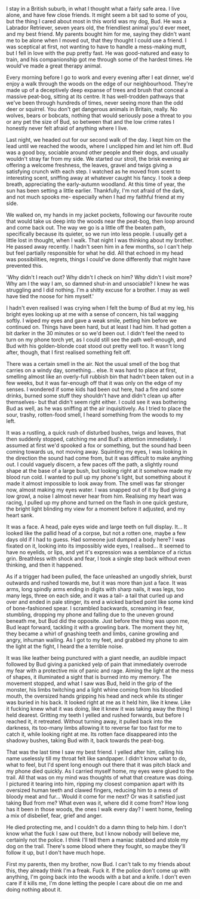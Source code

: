I stay in a British suburb, in what I thought what a fairly safe area. I live alone, and have few close friends. It might seem a bit sad to some of you, but the thing I cared about most in this world was my dog, Bud. He was a Labrador Retriever, seven years old, the friendliest animal you'd ever meet, and my best friend. My parents bought him for me, saying they didn't want me to be alone when I moved out, that they thought I could use a friend. I was sceptical at first, not wanting to have to handle a mess-making mutt, but I fell in love with the pup pretty fast. He was good-natured and easy to train, and his companionship got me through some of the hardest times. He would've made a great therapy animal.


Every morning before I go to work and every evening after I eat dinner, we'd enjoy a walk through the woods on the edge of our neighbourhood. They're made up of a deceptively deep expanse of trees and brush that conceal a massive peat-bog, sitting at its centre. It has well-trodden pathways that we've been through hundreds of times, never seeing more than the odd deer or squirrel. You don't get dangerous animals in Britain, really. No wolves, bears or bobcats, nothing that would seriously pose a threat to you or any pet the size of Bud, so between that and the low crime rates I honestly never felt afraid of anything where I live. 


Last night, we headed out for our second walk of the day. I kept him on the lead until we reached the woods, where I unclipped him and let him off. Bud was a good boy, sociable around other people and their dogs, and usually wouldn't stray far from my side. We started our stroll, the brisk evening air offering a welcome freshness, the leaves, gravel and twigs giving a satisfying crunch with each step. I watched as he moved from scent to interesting scent, sniffing away at whatever caught his fancy. I took a deep breath, appreciating the early-autumn woodland. At this time of year, the sun has been setting a little earlier. Thankfully, I'm not afraid of the dark, and not much spooks me- especially when I had my faithful friend at my side.


We walked on, my hands in my jacket pockets, following our favourite route that would take us deep into the woods near the peat-bog, then loop around and come back out. The way we go is a little off the beaten path, specifically because its quieter, so we run into less people. I usually get a little lost in thought, when I walk. That night I was thinking about my brother. He passed away recently. I hadn't seen him in a few months, so I can't help but feel partially responsible for what he did. All that echoed in my head was possibilities, regrets, things I could've done differently that might have prevented this. 


'Why didn't I reach out? Why didn't I check on him? Why didn't I visit more? Why am I the way I am, so damned shut-in and unsociable? I knew he was struggling and I did nothing. I'm a shitty excuse for a brother. I may as well have tied the noose for him myself.'


I hadn't even realised I was crying when I felt the bump of Bud at my leg, his bright eyes looking up at me with a sense of concern, his tail wagging softly. I wiped my eyes and gave a weak smile, petting him before we continued on. Things have been hard, but at least I had him. It had gotten a bit darker in the 30 minutes or so we'd been out. I didn't feel the need to turn on my phone torch yet, as I could still see the path well-enough, and Bud with his golden-blonde coat stood out pretty well too. It wasn't long after, though, that I first realised something felt off. 


There was a certain smell in the air. Not the usual smell of the bog that carries on a windy day, something... else. It was hard to place at first, smelling almost like an overly-full rubbish bin that hadn't been taken out in a few weeks, but it was far-enough off that it was only on the edge of my senses. I wondered if some kids had been out here, had a fire and some drinks, burned some stuff they shouldn't have and didn't clean up after themselves- but that didn't seem right either. I could see it was bothering Bud as well, as he was sniffing at the air inquisitively. As I tried to place the sour, trashy, rotten-food smell, I heard something from the woods to my left. 


It was a rustling, a quick rush of disturbed bushes, twigs and leaves, that then suddenly stopped, catching me and Bud's attention immediately. I assumed at first we'd spooked a fox or something, but the sound had been coming towards us, not moving away. Squinting my eyes, I was looking in the direction the sound had come from, but it was difficult to make anything out. I could vaguely discern, a few paces off the path, a slightly round shape at the base of a large bush, but looking right at it somehow made my blood run cold. I wanted to pull up my phone's light, but something about it made it almost impossible to look away from. The smell was far stronger now, almost making my eyes water. I was snapped out of it by Bud giving a low growl, a noise I almost never hear from him. Realising my heart was racing, I pulled up my phone and turned on the flash in one quick gesture, the bright light blinding my view for a moment before it adjusted, and my heart sank.


It was a face. A head, pale eyes wide and large teeth on full display. It... It looked like the pallid head of a corpse, but not a rotten one, maybe a few days old if I had to guess. Had someone just dumped a body here? I was fixated on it, looking into its impossibly wide eyes, I realised... It seemed to have no eyelids, or lips, and yet it's expression was a semblance of a rictus grin. Breathless with shock and fear, I took a single step back without even thinking, and then it happened.


As if a trigger had been pulled, the face unleashed an ungodly shriek, burst outwards and rushed towards me, but it was more than just a face. It was arms, long spindly arms ending in digits with sharp nails, it was legs, too many legs, three on each side, and it was a tail- a tail that curled up and over and ended in pale stinger, its end a wicked barbed point like some kind of bone-fashioned spear. I scrambled backwards, screaming in fear, stumbling, dropping my phone and falling due to the uneven ground beneath me, but Bud did the opposite. Just before the thing was upon me, Bud leapt forward, tackling it with a growling bark. The moment they hit, they became a whirl of gnashing teeth and limbs, canine growling and angry, inhuman wailing. As I got to my feet, and grabbed my phone to aim the light at the fight, I heard the a terrible noise. 


It was like leather being punctured with a giant needle, an audible impact followed by Bud giving a panicked yelp of pain that immediately overrode my fear with a protective mix of panic and rage. Aiming the light at the mess of shapes, it illuminated a sight that is burned into my memory. The movement stopped, and what I saw was Bud, held in the grip of the monster, his limbs twitching and a light whine coming from his bloodied mouth, the oversized hands gripping his head and neck while its stinger was buried in his back. It looked right at me as it held him, like it knew. Like it fucking knew what it was doing, like it knew it was taking away the thing I held dearest. Gritting my teeth I yelled and rushed forwards, but before I reached it, it retreated. Without turning away, it pulled back into the darkness, its too-many limbs allowing it to reverse far too fast for me to catch it, while looking right at me. Its rotten face disappeared into the shadowy bushes, taking Bud with it, back towards the peat-bog. 


That was the last time I saw my best friend. I yelled after him, calling his name uselessly till my throat felt like sandpaper. I didn't know what to do, what to feel, but I'd spent long enough out there that it was pitch black and my phone died quickly. As I carried myself home, my eyes were glued to the trail. All that was on my mind was thoughts of what that creature was doing. I pictured it tearing into him, ripping my closest companion apart with its oversized human teeth and clawed fingers, reducing him to a mess of bloody meat and fur... Would it come for me next? Or was it satisfied just taking Bud from me? What even was it, where did it come from? How long has it been in those woods, the ones I walk every day? I went home, feeling a mix of disbelief, fear, grief and anger. 


He died protecting me, and I couldn't do a damn thing to help him. I don't know what the fuck I saw out there, but I know nobody will believe me, certainly not the police. I think I'll tell them a maniac stabbed and stole my dog on the trail. There's some blood where they fought, so maybe they'll follow it up, but I don't have much hope.


First my parents, then my brother, now Bud. I can't talk to my friends about this, they already think I'm a freak. Fuck it. If the police don't come up with anything, I'm going back into the woods with a bat and a knife. I don't even care if it kills me, I'm done letting the people I care about die on me and doing nothing about it.